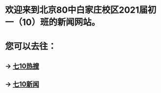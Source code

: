 # 欢迎来到北京80中白家庄校区2021届初一（10）班的新闻网站。

# 您可以去往：

## -> [七10热搜](https://7jrs.github.io/rs)

## -> [七10新闻](https://7jrs.github.io/news)
